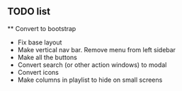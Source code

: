 ## TODO list

** Convert to bootstrap
* Fix base layout
* Make vertical nav bar. Remove menu from left sidebar
* Make all the buttons
* Convert search (or other action windows) to modal
* Convert icons
* Make columns in playlist to hide on small screens